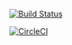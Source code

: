 [![Build Status](https://dev.azure.com/unfig/unfig/_apis/build/status/bradfordlemley.unfig?branchName=master)](https://dev.azure.com/unfig/unfig/_build/latest?definitionId=1&branchName=master)

[![CircleCI](https://circleci.com/gh/bradfordlemley/unfig.svg?style=svg)](https://circleci.com/gh/bradfordlemley/unfig)